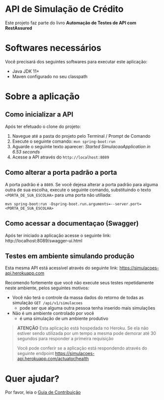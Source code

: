 # API de Simulação de Crédito
Este projeto faz parte do livro **Automação de Testes de API com RestAssured**

# Softwares necessários
Você precisará dos seguintes softwares para executar este aplicação:
* Java JDK 11+
* Maven configurado no seu classpath

# Sobre a aplicação

## Como inicializar a API
Após ter efetuado o clone do projeto:
1. Navegue até a pasta do projeto pelo Terminal / Prompt de Comando
2. Execute o seguinte comando: `mvn spring-boot:run`
3. Aguarde o seguinte texto aparecer: _Started SimulacaoApplication in 6.53 seconds_
4. Acesse a API através do `http://localhost:8089`

## Como alterar a porta padrão a porta
A porta padrão é a `8089`.
Se você dejesa alterar a porta padrão para alguma outra de sua escolha, execute o seguinte comando, substituindo
o texto `<PORTA_DE_SUA_ESCOLHA>` para uma porta não utiliada:
```
mvn spring-boot:run -Dspring-boot.run.arguments=--server.port=<PORTA_DE_SUA_ESCOLHA>
```

## Como acessar a documentaçao (Swagger)
Após ter iniciado a aplicação acesse o seguinte link: http://localhost:8089/swagger-ui.html


## Testes em ambiente simulando produção
Esta mesma API está acessível através do seguinte link: https://simulacoes-api.herokuapp.com

Recomendo fortemente que você não execute seus testes repetidamente neste ambiente, pelos seguintes motivos:
* Você não terá o controle da massa dados do retorno de todas as simulação `GET /api/v1/simulacoes`
   * pode ser que alguma outra pessoa tenha inserido mais simulações
* Não é um ambiente controlado por você
   * é uma simulação de um ambiente produtivo

> **ATENÇÃO** 
> Esta aplicação está hospedada no Heroku. Se ela não estiver sendo utilizada por um tempo
> a mesma pode demorar até 30 segundos para responder a primeira requisição
> 
> Você pode conferir se a aplicação está respondendo através do seguinte endpoint
> https://simulacoes-api.herokuapp.com/actuator/health

# Quer ajudar?
Por favor, leia o [Guia de Contribuição](CONTRIBUTING.md)
